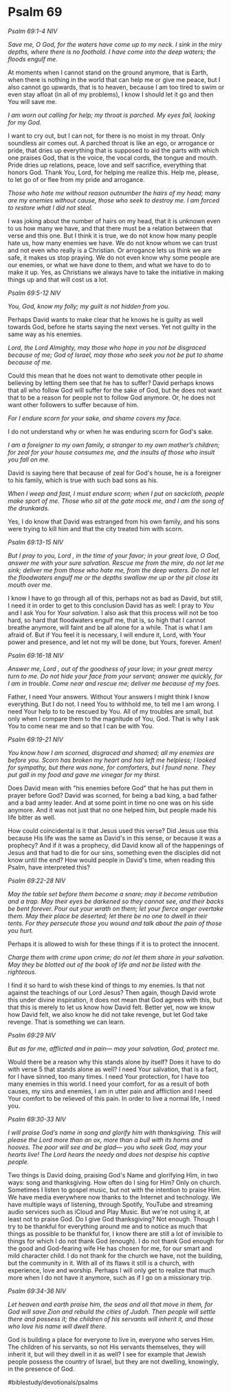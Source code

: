 # Psalm 69
*Psalm 69:1-4 NIV*

*Save me, O God, for the waters have come up to my neck. I sink in the miry depths, where there is no foothold. I have come into the deep waters; the floods engulf me.*

At moments when I cannot stand on the ground anymore, that is Earth, when there is nothing in the world that can help me or give me peace, but I also cannot go upwards, that is to heaven, because I am too tired to swim or even stay afloat (in all of my problems), I know I should let it go and then You will save me.

*I am worn out calling for help; my throat is parched. My eyes fail, looking for my God.*

I want to cry out, but I can not, for there is no moist in my throat. Only soundless air comes out. A parched throat is like an ego, or arrogance or pride, that dries up everything that is supposed to aid the parts with which one praises God, that is the voice, the vocal cords, the tongue and mouth. Pride dries up relations, peace, love and self sacrifice, everything that honors God.
Thank You, Lord, for helping me realize this. Help me, please, to let go of or flee from my pride and arrogance.

*Those who hate me without reason outnumber the hairs of my head; many are my enemies without cause, those who seek to destroy me. I am forced to restore what I did not steal.*

I was joking about the number of hairs on my head, that it is unknown even to us how many we have, and that there must be a relation between that verse and this one.
But I think it is true, we do not know how many people hate us, how many enemies we have. We do not know whom we can trust and not even who really is a Christian.
Or arrogance lets us think we are safe, it makes us stop praying.
We do not even know why some people are our enemies, or what we have done to them, and what we have to do to make it up. Yes, as Christians we always have to take the initiative in making things up and that will cost us a lot.

*Psalm 69:5-12 NIV*

*You, God, know my folly; my guilt is not hidden from you.*

Perhaps David wants to make clear that he knows he is guilty as well towards God, before he starts saying the next verses. Yet not guilty in the same way as his enemies.

*Lord, the Lord Almighty, may those who hope in you not be disgraced because of me; God of Israel, may those who seek you not be put to shame because of me.*

Could this mean that he does not want to demotivate other people in believing by letting them see that he has to suffer? David perhaps knows that all who follow God will suffer for the sake of God, but he does not want that to be a reason for people not to follow God anymore.
Or, he does not want other followers to suffer because of him.

*For I endure scorn for your sake, and shame covers my face.*

I do not understand why or when he was enduring scorn for God's sake.

*I am a foreigner to my own family, a stranger to my own mother’s children; for zeal for your house consumes me, and the insults of those who insult you fall on me.*

David is saying here that because of zeal for God's house, he is a foreigner to his family, which is true with such bad sons as his.

*When I weep and fast, I must endure scorn; when I put on sackcloth, people make sport of me. Those who sit at the gate mock me, and I am the song of the drunkards.*

Yes, I do know that David was estranged from his own family, and his sons were trying to kill him and that the city treated him with scorn.

*Psalm 69:13-15 NIV*

*But I pray to you, Lord , in the time of your favor; in your great love, O God, answer me with your sure salvation. Rescue me from the mire, do not let me sink; deliver me from those who hate me, from the deep waters. Do not let the floodwaters engulf me or the depths swallow me up or the pit close its mouth over me.*

I know I have to go through all of this, perhaps not as bad as David, but still, I need it in order to get to this conclusion David has as well: I pray to *You* and I ask You for *Your salvation*. 
I also ask that this process will not be too hard, so hard that floodwaters engulf me, that is, so high that I cannot breathe anymore, will faint and be all alone for a while.
That is what I am afraid of. But if You feel it is necessary, I will endure it, Lord, with Your power and presence, and let not my will be done, but Yours, forever. Amen!

*Psalm 69:16-18 NIV*

*Answer me, Lord , out of the goodness of your love; in your great mercy turn to me. Do not hide your face from your servant; answer me quickly, for I am in trouble. Come near and rescue me; deliver me because of my foes.*

Father, I need Your answers. Without Your answers I might think I know everything. But I do not. I need You to withhold me, to tell me I am wrong.
I need Your help to to be rescued by You. All of my troubles are small, but only when I compare them to the magnitude of You, God. That is why I ask You to come near me and so that I can be with You.

*Psalm 69:19-21 NIV*

*You know how I am scorned, disgraced and shamed; all my enemies are before you. Scorn has broken my heart and has left me helpless; I looked for sympathy, but there was none, for comforters, but I found none. They put gall in my food and gave me vinegar for my thirst.*

Does David mean with "his enemies before God" that he has put them in prayer before God?
David was scorned, for being a bad king, a bad father and a bad army leader. And at some point in time no one was on his side anymore.
And it was not just that no one helped him, but people made his life bitter as well.

How could coincidental is it that Jesus used this verse? Did Jesus use this because His life was the same as David's in this sense, or because it was a prophecy? And if it was a prophecy, did David know all of the happenings of Jesus and that had to die for our sins, something even the disciples did not know until the end?
How would people in David's time, when reading this Psalm, have interpreted this?

*Psalm 69:22-28 NIV*

*May the table set before them become a snare; may it become retribution and a trap. May their eyes be darkened so they cannot see, and their backs be bent forever. Pour out your wrath on them; let your fierce anger overtake them. May their place be deserted; let there be no one to dwell in their tents. For they persecute those you wound and talk about the pain of those you hurt.*

Perhaps it is allowed to wish for these things if it is to protect the innocent.

*Charge them with crime upon crime; do not let them share in your salvation. May they be blotted out of the book of life and not be listed with the righteous.*

I find it so hard to wish these kind of things to my enemies. Is that not against the teachings of our Lord Jesus?
Then again, though David wrote this under divine inspiration, it does not mean that God agrees with this, but that this is merely to let us know how David felt.
Better yet, now we know how David felt, we also know he did not take revenge, but let God take revenge. That is something we can learn.

*Psalm 69:29 NIV*

*But as for me, afflicted and in pain— may your salvation, God, protect me.*

Would there be a reason why this stands alone by itself? Does it have to do with verse 5 that stands alone as well?
I need Your salvation, that is a fact, for I have sinned, too many times. I need Your protection, for I have too many enemies in this world. I need your comfort, for as a result of both causes, my sins and enemies, I am in utter pain and affliction and I need Your comfort to be relieved of this pain. In order to live a normal life, I need you.

*Psalm 69:30-33 NIV*

*I will praise God’s name in song and glorify him with thanksgiving. This will please the Lord more than an ox, more than a bull with its horns and hooves. The poor will see and be glad— you who seek God, may your hearts live! The Lord hears the needy and does not despise his captive people.*

Two things is David doing, praising God's Name and glorifying Him, in two ways: song and thanksgiving.
How often do I sing for Him? Only on church. Sometimes I listen to gospel music, but not with the intention to praise Him. We have media everywhere now thanks to the Internet and technology. We have multiple ways of listening, through Spotify, YouTube and streaming audio services such as iCloud and Play Music. But we're not using it, at least not to praise God.
Do I give God thanksgiving? Not enough. Though I try to be thankful for everything around me and to notice as much that things as possible to be thankful for, I know there are still a lot of invisible to things for which I do not thank God (enough).
I do not thank God enough for the good and God-fearing wife He has chosen for me, for our smart and mild character child. I do not thank for the church we have, not the building, but the community in it. With all of its flaws it still is a church, with experience, love and worship.
Perhaps I will only get to realize that much more when I do not have it anymore, such as if I go on a missionary trip.

*Psalm 69:34-36 NIV*

*Let heaven and earth praise him, the seas and all that move in them, for God will save Zion and rebuild the cities of Judah. Then people will settle there and possess it; the children of his servants will inherit it, and those who love his name will dwell there.*

God is building a place for everyone to live in, everyone who serves Him.
The children of his servants, so not His servants themselves, they will inherit it, but will they dwell in it as well? I see for example that Jewish people possess the country of Israel, but they are not dwelling, knowingly, in the presence of God.

#biblestudy/devotionals/psalms